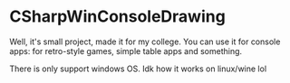 # CSharpWinConsoleDrawing
Well, it's small project, made it for my college. 
You can use it for console apps: for retro-style games, simple table apps and something.

There is only support windows OS. Idk how it works on linux/wine lol

